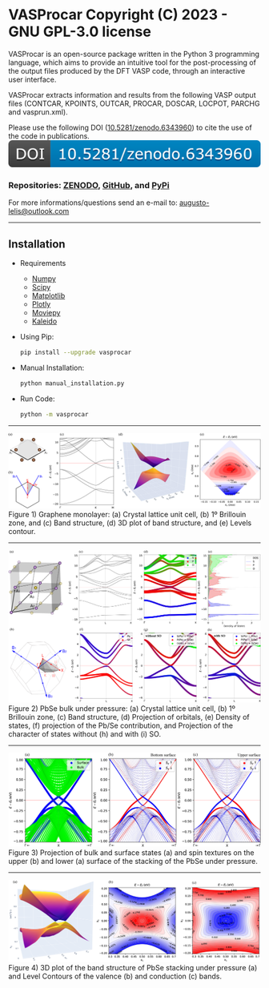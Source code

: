 # VASProcar Copyright (C) 2023   -   GNU GPL-3.0 license

VASProcar is an open-source package written in the Python 3 programming language, which aims to provide an intuitive tool for the post-processing of the output files produced by the DFT VASP code, through an interactive user interface.

VASProcar extracts information and results from the following VASP output files (CONTCAR, KPOINTS, OUTCAR, PROCAR, DOSCAR, LOCPOT, PARCHG and vasprun.xml).

Please use the following DOI ([10.5281/zenodo.6343960](https://doi.org/10.5281/zenodo.6343960)) to cite the use of the code in publications.
<img src="vasprocar/src/etc/DOI.png">

### Repositories:  [ZENODO](https://doi.org/10.5281/zenodo.6343960), [GitHub](https://github.com/Augusto-de-Lelis-Araujo/VASProcar-Python-tools-VASP), and [PyPi](https://pypi.org/project/vasprocar)

For more informations/questions send an e-mail to: augusto-lelis@outlook.com

------------------------------------------------------------------------

## Installation

-  Requirements

    - [Numpy](https://pypi.org/project/numpy/)
    - [Scipy](https://pypi.org/project/scipy/)
    - [Matplotlib](https://pypi.org/project/matplotlib/)
    - [Plotly](https://pypi.org/project/plotly/)
    - [Moviepy](https://pypi.org/project/moviepy/)
    - [Kaleido](https://pypi.org/project/kaleido/)
    
- Using Pip:

  ```bash
  pip install --upgrade vasprocar
  ```

- Manual Installation:

  ```bash
  python manual_installation.py
  ```

- Run Code:

  ```bash
  python -m vasprocar
  ```

------------------------------------------------------------------------

<img src="examples/figures/Graphene.png">
Figure 1) Graphene monolayer: (a) Crystal lattice unit cell, (b) 1º Brillouin zone, and (c) Band structure, (d) 3D plot of band structure, and (e) Levels contour.

------------------------------------------------------------------------
<img src="examples/figures/PbSe.png">
Figure 2) PbSe bulk under pressure: (a) Crystal lattice unit cell, (b) 1º Brillouin zone, (c) Band structure, (d) Projection of orbitals, (e) Density of states, (f) projection of the Pb/Se contribution, and Projection of the character of states without (h) and with (i) SO.

------------------------------------------------------------------------
<img src="examples/figures/PbSe_Slab_Spin_Texture.png">
Figure 3) Projection of bulk and surface states (a) and spin textures on the upper (b) and lower (a) surface of the stacking of the PbSe under pressure.

------------------------------------------------------------------------
<img src="examples/figures/PbSe_Slab_Plot_3D.png">
Figure 4) 3D plot of the band structure of PbSe stacking under pressure (a) and Level Contours of the valence (b) and conduction (c) bands.
